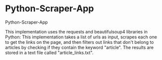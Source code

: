 # Python-Scraper-App
Python-Scraper-App

This implementation uses the requests and beautifulsoup4 libraries in Python:
This implementation takes a list of urls as input, scrapes each one to get the links on the page, and then filters out links that don't belong to articles by checking if they contain the keyword "article". The results are stored in a text file called "article_links.txt". 
